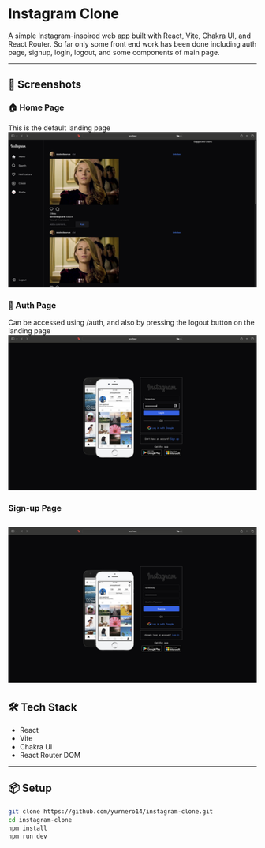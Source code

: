 # Instagram Clone

A simple Instagram-inspired web app built with React, Vite, Chakra UI, and React Router. So far only some front end work has been done including auth page, signup, login, logout, and some components of main page.

---

## 🚀 Screenshots

### 🏠 Home Page
This is the default landing page
![Home](./src/screenshots/home.png)

### 🔐 Auth Page
Can be accessed using /auth, and also by pressing the logout button on the landing page
![Auth](./src/screenshots/auth.png)

### Sign-up Page
![Signup](./src/screenshots/signup.png)
---

## 🛠️ Tech Stack

- React
- Vite
- Chakra UI
- React Router DOM

---

## 📦 Setup

```bash
git clone https://github.com/yurnero14/instagram-clone.git
cd instagram-clone
npm install
npm run dev
